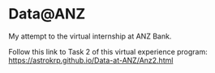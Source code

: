 # Data@ANZ
My attempt to the virtual internship at ANZ Bank. 

Follow this link to Task 2 of this virtual experience program: https://astrokrp.github.io/Data-at-ANZ/Anz2.html

